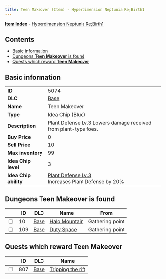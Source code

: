 ```yaml
---
title: Teen Makeover (Item) - Hyperdimension Neptunia Re;Birth1
---
```


[**Item Index**](/neptunia/rb1/item/index.html) - [Hyperdimension Neptunia Re;Birth1](/neptunia/rb1)

## Contents

- [Basic information](#basic-information)
- [Dungeons **Teen Makeover** is found](#dungeons-teen-makeover-is-found)
- [Quests which reward **Teen Makeover**](#quests-which-reward-teen-makeover)

## Basic information

|   |   |
| -- | -- |
| **ID** | 5074 |
| **DLC** | [Base](/neptunia/rb1/dlc/1-base.html) |
| **Name** | Teen Makeover |
| **Type** | Idea Chip (Blue) |
| **Description** | Plant Defense Lv.3 Lowers damage received from plant-type foes. |
| **Buy Price** | 0 |
| **Sell Price** | 10 |
| **Max inventory** | 99 |
| **Idea Chip level** | 3 |
| **Idea Chip ability** | [Plant Defense Lv.3](/neptunia/rb1/avatar/1-9573-plant-defense-lv-3.html)<br />Increases Plant Defense by 20% |


## Dungeons **Teen Makeover** is found

|    | ID | DLC | Name | From |
| -- | -- | --- | ---- | ---- |
| <input type="checkbox" id="rb1-dungeon-1-10" class="trackbox" /> | 10 | [Base](/neptunia/rb1/dlc/1-base.html) | [Halo Mountain](/neptunia/rb1/dungeon/1-10-halo-mountain.html) | Gathering point |
| <input type="checkbox" id="rb1-dungeon-1-109" class="trackbox" /> | 109 | [Base](/neptunia/rb1/dlc/1-base.html) | [Duty Space](/neptunia/rb1/dungeon/1-109-duty-space.html) | Gathering point |


## Quests which reward **Teen Makeover**

|    | ID | DLC | Name |
| -- | -- | --- | ---- |
| <input type="checkbox" id="rb1-quest-1-807" class="trackbox" /> | 807 | [Base](/neptunia/rb1/dlc/1-base.html) | [Tripping the rift](/neptunia/rb1/quest/1-807-tripping-the-rift.html) |
